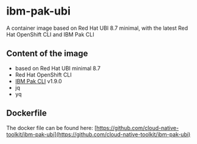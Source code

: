 # ibm-pak-ubi
A container image based on Red Hat UBI 8.7 minimal, with the latest Red Hat OpenShift CLI and IBM Pak CLI

## Content of the image

- based on Red Hat UBI minimal 8.7
- Red Hat OpenShift CLI
- [IBM Pak CLI](https://github.com/IBM/ibm-pak) v1.9.0
- jq 
- yq

## Dockerfile
The docker file can be found here: [https://github.com/cloud-native-toolkit/ibm-pak-ubi](https://github.com/cloud-native-toolkit/ibm-pak-ubi)
